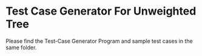 # Test Case Generator For Unweighted Tree

Please find the Test-Case Generator Program and sample test cases in the same folder.
